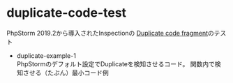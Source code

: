 # duplicate-code-test
PhpStorm 2019.2から導入されたInspectionの [Duplicate code fragment](https://www.jetbrains.com/help/phpstorm/analyzing-duplicates.html)のテスト

- duplicate-example-1  
PhpStormのデフォルト設定でDuplicateを検知させるコード。
関数内で検知させる（たぶん）最小コード例
